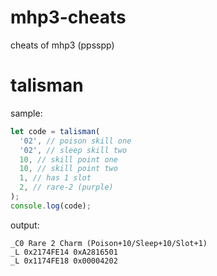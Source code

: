 # mhp3-cheats
cheats of mhp3 (ppsspp)


# talisman
sample:
```js
let code = talisman(
  '02', // poison skill one
  '02', // sleep skill two
  10, // skill point one
  10, // skill point two
  1, // has 1 slot
  2, // rare-2 (purple)
);
console.log(code);

```
output:
```
_C0 Rare 2 Charm (Poison+10/Sleep+10/Slot+1)
_L 0x2174FE14 0xA2816501
_L 0x1174FE18 0x00004202
```

